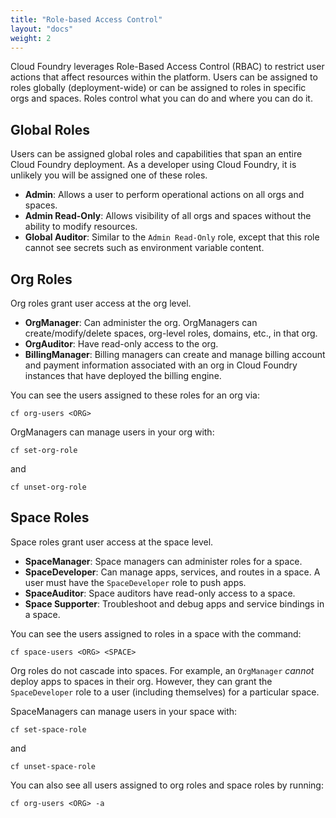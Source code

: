 ```yaml
---
title: "Role-based Access Control"
layout: "docs"
weight: 2
---
```


Cloud Foundry leverages Role-Based Access Control (RBAC) to restrict user actions that affect resources within the platform. Users can be assigned to roles globally (deployment-wide) or can be assigned to roles in specific orgs and spaces. Roles control what you can do and where you can do it.

## Global Roles

Users can be assigned global roles and capabilities that span an entire Cloud Foundry deployment. As a developer using Cloud Foundry, it is unlikely you will be assigned one of these roles.

* **Admin**: Allows a user to perform operational actions on all orgs and spaces.
* **Admin Read-Only**: Allows visibility of all orgs and spaces without the ability to modify resources.
* **Global Auditor**: Similar to the `Admin Read-Only` role, except that this role cannot see secrets such as environment variable content.

## Org Roles

Org roles grant user access at the org level.

* **OrgManager**: Can administer the org. OrgManagers can create/modify/delete spaces, org-level roles, domains, etc., in that org. 
* **OrgAuditor**: Have read-only access to the org.
* **BillingManager**: Billing managers can create and manage billing account and payment information associated with an org in Cloud Foundry instances that have deployed the billing engine.

You can see the users assigned to these roles for an org via:

```
cf org-users <ORG>
```

OrgManagers can manage users in your org with:

```
cf set-org-role
``` 

and

``` 
cf unset-org-role
```

## Space Roles

Space roles grant user access at the space level.

* **SpaceManager**: Space managers can administer roles for a space.
* **SpaceDeveloper**: Can manage apps, services, and routes in a space. A user must have the `SpaceDeveloper` role to push apps.
* **SpaceAuditor**: Space auditors have read-only access to a space.
* **Space Supporter**: Troubleshoot and debug apps and service bindings in a space.

You can see the users assigned to roles in a space with the command:

```
cf space-users <ORG> <SPACE>
```

Org roles do not cascade into spaces. For example, an `OrgManager` *cannot* deploy apps to spaces in their org. However, they can grant the `SpaceDeveloper` role to a user (including themselves) for a particular space.

SpaceManagers can manage users in your space with:

```
cf set-space-role
``` 

and

``` 
cf unset-space-role
```

You can also see all users assigned to org roles and space roles by running:

```
cf org-users <ORG> -a
```
